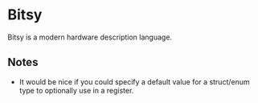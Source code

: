 Bitsy
=====
Bitsy is a modern hardware description language.

Notes
-----
* It would be nice if you could specify a default value for a struct/enum type to optionally use in a register.
